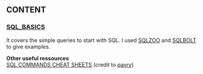 ## CONTENT

### [SQL_BASICS](https://github.com/bautret/Tutorials/tree/main/SQL/SQL_BASICS) <br />
It covers the simple queries to start with SQL. I used [SQLZOO](https://github.com/bautret/Tutorials/tree/main/SQL/SQL_BASICS/SQLZOO) and [SQLBOLT](https://github.com/bautret/Tutorials/tree/main/SQL/SQL_BASICS/SQLBOLT) to give examples.

**Other useful ressources** <br />
[SQL COMMANDS CHEAT SHEETS](https://github.com/pavry/Cheat-Sheet-for-Data-Analysts/blob/master/Data%20Analyzing/SQL/SQL%203.png](https://github.com/pavry/Cheat-Sheet-for-Data-Analysts/tree/master/Data%20Analyzing/SQL)https://github.com/pavry/Cheat-Sheet-for-Data-Analysts/tree/master/Data%20Analyzing/SQL) (credit to [pavry](https://github.com/pavry))
